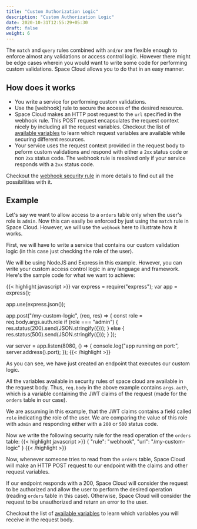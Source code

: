 ```yaml
---
title: "Custom Authorization Logic"
description: "Custom Authorization Logic"
date: 2020-10-31T12:55:29+05:30
draft: false
weight: 6
---
```


The `match` and `query` rules combined with `and/or` are flexible enough to enforce almost any validations or access control logic. However there might be edge cases wherein you would want to write some code for performing custom validations. Space Cloud allows you to do that in an easy manner.

## How does it works

- You write a service for performing custom validations.
- Use the [webhook] rule to secure the access of the desired resource. 
- Space Cloud makes an HTTP post request to the `url` specified in the webhook rule. This POST request encapsulates the request context nicely by including all the request variables. Checkout the list of [available variables](/security/security-rules/available-variables) to learn which request variables are available while securing different resources.
- Your service uses the request context provided in the request body to peform custom validations and respond with either a `2xx` status code or non `2xx` status code. The webhook rule is resolved only if your service responds with a `2xx` status code.

Checkout the [webhook security rule](/security/security-rules/conditional-access/triggering-webhooks) in more details to find out all the possibilities with it.

## Example

Let's say we want to allow access to a `orders` table only when the user's role is `admin`. Now this can easily be enforced by just using the `match` rule in Space Cloud. However, we will use the `webhook` here to illustrate how it works.

First, we will have to write a service that contains our custom validation logic (in this case just checking the role of the user).

We will be using NodeJS and Express in this example. However, you can write your custom access control logic in any language and framework. Here's the sample code for what we want to achieve:

{{< highlight javascript >}}
var express = require("express");
var app = express();

app.use(express.json());

app.post("/my-custom-logic", (req, res) => {
  const role = req.body.args.auth.role
  if (role === "admin") {
    res.status(200).send(JSON.stringify({}));
  } else {
    res.status(500).send(JSON.stringify({}));
  }
});

var server = app.listen(8080, () => {
  console.log("app running on port:", server.address().port);
});
{{< /highlight >}}

As you can see, we have just created an endpoint that executes our custom logic. 

All the variables available in security rules of space cloud are available in the request body. Thus, `req.body` in the above example contains `args.auth`, which is a variable containing the JWT claims of the request (made for the `orders` table in our case). 

We are assuming in this example, that the JWT claims contains a field called `role` indicating the role of the user. We are comparing the value of this role with `admin` and responding either with a `200` or `500` status code.


Now we write the following security rule for the read operation of the `orders` table:
{{< highlight javascript >}}
{
  "rule": "webhook",
  "url": "<service-origin>/my-custom-logic"
}
{{< /highlight >}}

Now, whenever someone tries to read from the `orders` table, Space Cloud will make an HTTP POST request to our endpoint with the claims and other request variables. 

If our endpoint responds with a 200, Space Cloud will consider the request to be authorized and allow the user to perform the desired operation (reading `orders` table in this case). Otherwise, Space Cloud will consider the request to be unauthorized and return an error to the user. 

Checkout the list of [available variables](/security/security-rules/available-variables) to learn which variables you will receive in the request body. 
